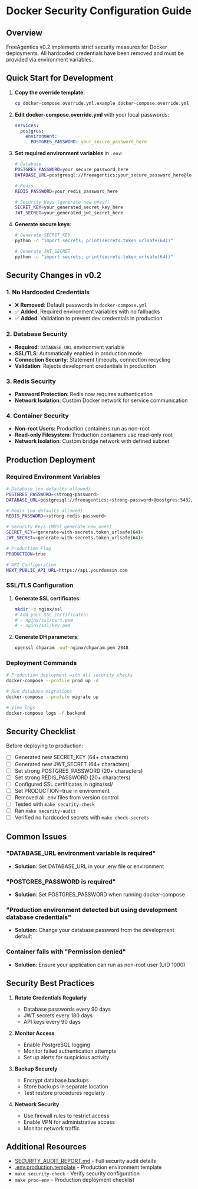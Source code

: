 # Docker Security Configuration Guide

## Overview

FreeAgentics v0.2 implements strict security measures for Docker deployments. All hardcoded credentials have been removed and must be provided via environment variables.

## Quick Start for Development

1. **Copy the override template**:

   ```bash
   cp docker-compose.override.yml.example docker-compose.override.yml
   ```

2. **Edit docker-compose.override.yml** with your local passwords:

   ```yaml
   services:
     postgres:
       environment:
         POSTGRES_PASSWORD: your_secure_password_here
   ```

3. **Set required environment variables** in `.env`:

   ```bash
   # Database
   POSTGRES_PASSWORD=your_secure_password_here
   DATABASE_URL=postgresql://freeagentics:your_secure_password_here@localhost:5432/freeagentics

   # Redis
   REDIS_PASSWORD=your_redis_password_here

   # Security Keys (generate new ones!)
   SECRET_KEY=your_generated_secret_key_here
   JWT_SECRET=your_generated_jwt_secret_here
   ```

4. **Generate secure keys**:

   ```bash
   # Generate SECRET_KEY
   python -c "import secrets; print(secrets.token_urlsafe(64))"

   # Generate JWT_SECRET
   python -c "import secrets; print(secrets.token_urlsafe(64))"
   ```

## Security Changes in v0.2

### 1. No Hardcoded Credentials

- ❌ **Removed**: Default passwords in `docker-compose.yml`
- ✅ **Added**: Required environment variables with no fallbacks
- ✅ **Added**: Validation to prevent dev credentials in production

### 2. Database Security

- **Required**: `DATABASE_URL` environment variable
- **SSL/TLS**: Automatically enabled in production mode
- **Connection Security**: Statement timeouts, connection recycling
- **Validation**: Rejects development credentials in production

### 3. Redis Security

- **Password Protection**: Redis now requires authentication
- **Network Isolation**: Custom Docker network for service communication

### 4. Container Security

- **Non-root Users**: Production containers run as non-root
- **Read-only Filesystem**: Production containers use read-only root
- **Network Isolation**: Custom bridge network with defined subnet

## Production Deployment

### Required Environment Variables

```bash
# Database (no defaults allowed)
POSTGRES_PASSWORD=<strong-password>
DATABASE_URL=postgresql://freeagentics:<strong-password>@postgres:5432/freeagentics?sslmode=require

# Redis (no defaults allowed)
REDIS_PASSWORD=<strong-redis-password>

# Security Keys (MUST generate new ones)
SECRET_KEY=<generate-with-secrets.token_urlsafe(64)>
JWT_SECRET=<generate-with-secrets.token_urlsafe(64)>

# Production Flag
PRODUCTION=true

# API Configuration
NEXT_PUBLIC_API_URL=https://api.yourdomain.com
```

### SSL/TLS Configuration

1. **Generate SSL certificates**:

   ```bash
   mkdir -p nginx/ssl
   # Add your SSL certificates:
   # - nginx/ssl/cert.pem
   # - nginx/ssl/key.pem
   ```

2. **Generate DH parameters**:

   ```bash
   openssl dhparam -out nginx/dhparam.pem 2048
   ```

### Deployment Commands

```bash
# Production deployment with all security checks
docker-compose --profile prod up -d

# Run database migrations
docker-compose --profile migrate up

# View logs
docker-compose logs -f backend
```

## Security Checklist

Before deploying to production:

- [ ] Generated new SECRET_KEY (64+ characters)
- [ ] Generated new JWT_SECRET (64+ characters)
- [ ] Set strong POSTGRES_PASSWORD (20+ characters)
- [ ] Set strong REDIS_PASSWORD (20+ characters)
- [ ] Configured SSL certificates in nginx/ssl/
- [ ] Set PRODUCTION=true in environment
- [ ] Removed all .env files from version control
- [ ] Tested with `make security-check`
- [ ] Ran `make security-audit`
- [ ] Verified no hardcoded secrets with `make check-secrets`

## Common Issues

### "DATABASE_URL environment variable is required"

- **Solution**: Set DATABASE_URL in your .env file or environment

### "POSTGRES_PASSWORD is required"

- **Solution**: Set POSTGRES_PASSWORD when running docker-compose

### "Production environment detected but using development database credentials"

- **Solution**: Change your database password from the development default

### Container fails with "Permission denied"

- **Solution**: Ensure your application can run as non-root user (UID 1000)

## Security Best Practices

1. **Rotate Credentials Regularly**
   - Database passwords every 90 days
   - JWT secrets every 180 days
   - API keys every 90 days

2. **Monitor Access**
   - Enable PostgreSQL logging
   - Monitor failed authentication attempts
   - Set up alerts for suspicious activity

3. **Backup Securely**
   - Encrypt database backups
   - Store backups in separate location
   - Test restore procedures regularly

4. **Network Security**
   - Use firewall rules to restrict access
   - Enable VPN for administrative access
   - Monitor network traffic

## Additional Resources

- [SECURITY_AUDIT_REPORT.md](../SECURITY_AUDIT_REPORT.md) - Full security audit details
- [.env.production.template](../.env.production.template) - Production environment template
- `make security-check` - Verify security configuration
- `make prod-env` - Production deployment checklist

